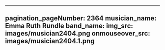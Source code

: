 ------
pagination_pageNumber: 2364
musician_name: Emma Ruth Rundle
band_name: 
img_src: images/musician2404.png
onmouseover_src: images/musician2404.1.png
------